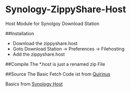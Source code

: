 # Synology-ZippyShare-Host
Host Module for Synolgoy Download Station

##Installation
- Download the zippyshare.host
- Goto Download Station -> Preferences -> Filehosting
- Add the zippyshare.host

##Compile
The *.host is just a renamed zip File 

##Source
The Basic Fetch Code ist from [Quirinus](https://github.com/Quirinus/Zippyshare-batch-download-PHP-cURL) 

Basics from [Synology Host](https://global.download.synology.com/download/Document/DeveloperGuide/Developer_Guide_to_File_Hosting_Module.pdf)
